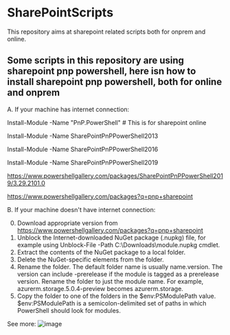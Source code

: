 # SharePointScripts
This repository aims at sharepoint related scripts both for onprem and online. 

## Some scripts in this repository are using sharepoint pnp powershell, here isn how to install sharepoint pnp powershell, both for online and onprem

A. If your machine has internet connection: 

Install-Module -Name "PnP.PowerShell" # This is for sharepoint online

Install-Module -Name SharePointPnPPowerShell2013

Install-Module -Name SharePointPnPPowerShell2016

Install-Module -Name SharePointPnPPowerShell2019

https://www.powershellgallery.com/packages/SharePointPnPPowerShell2019/3.29.2101.0

https://www.powershellgallery.com/packages?q=pnp+sharepoint

B. If your machine doesn't have internet connection: 

0. Download appropriate version from https://www.powershellgallery.com/packages?q=pnp+sharepoint
1. Unblock the Internet-downloaded NuGet package (.nupkg) file, for example using Unblock-File -Path C:\Downloads\module.nupkg cmdlet.
2. Extract the contents of the NuGet package to a local folder.
3. Delete the NuGet-specific elements from the folder.
4. Rename the folder. The default folder name is usually name.version. The version can include -prerelease if the module is tagged as a prerelease version. Rename the folder to just the module name. For example, azurerm.storage.5.0.4-preview becomes azurerm.storage.
5. Copy the folder to one of the folders in the $env:PSModulePath value. $env:PSModulePath is a semicolon-delimited set of paths in which PowerShell should look for modules.

See more: 
![image](https://user-images.githubusercontent.com/9314578/167997685-7d0a4dab-ecb5-46c2-a651-f4f615630bf2.png)
